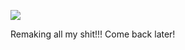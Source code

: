 
![](https://komarev.com/ghpvc/?username=H3llFe4th3rX&color=blue)

Remaking all my shit!!! Come back later!
